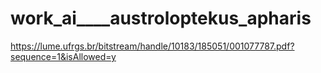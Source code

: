 # work_ai____austroloptekus_apharis

https://lume.ufrgs.br/bitstream/handle/10183/185051/001077787.pdf?sequence=1&isAllowed=y
